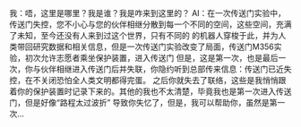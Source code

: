 我：唔，这里是哪里？我是谁？我是咋来到这里的？
AI：在一次传送门实验中，传送门失控，您不小心与您的伙伴相继分散到每一个不同的空间，这些空间，充满了未知，至今还没有人来到过这个世界，只有不同的
的机器人穿梭于此，并为人类带回研究数据和相关信息，但是一次传送门实验改变了局面，传送门M356实验，初次允许志愿者乘坐保护装置，进入传送门
但是，这是第一次，也是最后一次，你与伙伴相继进入传送门后并失联，你隐约听到总部传来信息：传送门已近失控，在不关闭恐怕全人类文明都得完蛋。
之后你就失去了联络，这些是我悄悄跟着你的保护装置时记录下来的。其他的我也不太清楚，毕竟我也是第一次进入传送门，但是好像“路程太过波折”
导致你失忆了，但是，我可以帮助你，虽然是第一次...